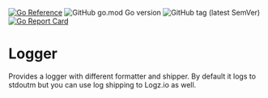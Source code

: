 [![Go Reference](https://pkg.go.dev/badge/github.com/tommzn/go-utils.svg)](https://pkg.go.dev/github.com/tommzn/go-log)
![GitHub go.mod Go version](https://img.shields.io/github/go-mod/go-version/tommzn/go-log)
![GitHub tag (latest SemVer)](https://img.shields.io/github/v/tag/tommzn/go-log)
[![Go Report Card](https://goreportcard.com/badge/github.com/tommzn/go-log)](https://goreportcard.com/report/github.com/tommzn/go-log)

# Logger
Provides a logger with different formatter and shipper. By default it logs to stdoutm but you can use log shipping to Logz.io as well.